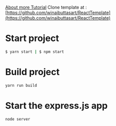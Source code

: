 [About more Tutorial](https://medium.com/@athivvat/%E0%B8%AA%E0%B8%A3%E0%B9%89%E0%B8%B2%E0%B8%87-react-application-%E0%B8%94%E0%B9%89%E0%B8%A7%E0%B8%A2-create-react-app-react-router-express-js-118356fa72ad)
Clone template at : [https://github.com/winaibuttasart/ReactTemplate](https://github.com/winaibuttasart/ReactTemplate)
# Start project
```sh
$ yarn start | $ npm start
```
# Build project
```sh
yarn run build
```
# Start the express.js app
```sh
node server
```